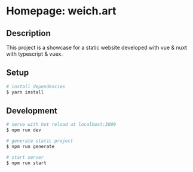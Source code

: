 # Homepage: weich.art

## Description

This project is a showcase for a static website developed with vue & nuxt with typescript & vuex.

## Setup

```bash
# install dependencies
$ yarn install
```

## Development

```bash
# serve with hot reload at localhost:3000
$ npm run dev

# generate static project
$ npm run generate 

# start server
$ npm run start
```
